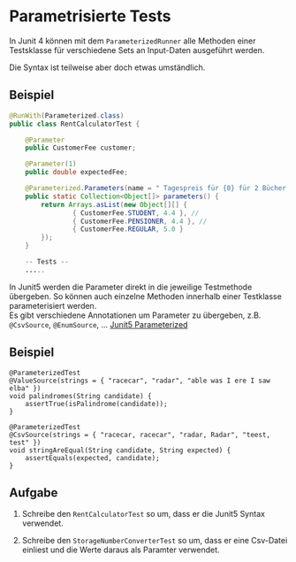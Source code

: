 # Parametrisierte Tests

In Junit 4 können mit dem ``ParameterizedRunner`` alle Methoden einer Testsklasse für verschiedene Sets an Input-Daten ausgeführt werden.

Die Syntax ist teilweise aber doch etwas umständlich.

## Beispiel

```java
@RunWith(Parameterized.class)
public class RentCalculatorTest {

	@Parameter
	public CustomerFee customer;

	@Parameter(1)
	public double expectedFee;

	@Parameterized.Parameters(name = " Tagespreis für {0} für 2 Bücher ist {1}")
    public static Collection<Object[]> parameters() {
		return Arrays.asList(new Object[][] {
				{ CustomerFee.STUDENT, 4.4 }, //
				{ CustomerFee.PENSIONER, 4.4 }, //
				{ CustomerFee.REGULAR, 5.0 }
    	});
    }

    -- Tests --
    .....
```

In Junit5 werden die Parameter direkt in die jeweilige Testmethode übergeben. So können auch einzelne Methoden innerhalb einer Testklasse parameterisiert werden.  
Es gibt verschiedene Annotationen um Parameter zu übergeben, z.B. ``@CsvSource``, ``@EnumSource``, ... [Junit5 Parameterized](https://junit.org/junit5/docs/current/user-guide/#writing-tests-parameterized-tests)

## Beispiel

```
@ParameterizedTest
@ValueSource(strings = { "racecar", "radar", "able was I ere I saw elba" })
void palindromes(String candidate) {
    assertTrue(isPalindrome(candidate));
}

@ParameterizedTest
@CsvSource(strings = { "racecar, racecar", "radar, Radar", "teest, test" })
void stringAreEqual(String candidate, String expected) {
    assertEquals(expected, candidate);
}
```

## Aufgabe

1) Schreibe den ``RentCalculatorTest`` so um, dass er die Junit5 Syntax verwendet.

2) Schreibe den ``StorageNumberConverterTest`` so um, dass er eine Csv-Datei einliest und die Werte daraus als Paramter verwendet.
